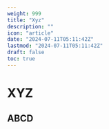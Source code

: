 ```yaml
---
weight: 999
title: "Xyz"
description: ""
icon: "article"
date: "2024-07-11T05:11:42Z"
lastmod: "2024-07-11T05:11:42Z"
draft: false
toc: true
---
```


# XYZ

## ABCD